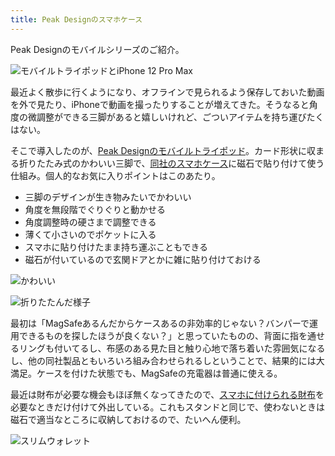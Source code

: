 ```yaml
---
title: Peak Designのスマホケース
---
```

Peak Designのモバイルシリーズのご紹介。

![](https://lh3.googleusercontent.com/A0NL6dCaErnEjDBtU_dv8HFM1SIsbRBuX8U9bmyPjqX7k9t-7o6CEQq98gWFdCQsYw1OeLHH-8CB0giO_nHoRpfj9Zm4n_JJ8bo-WBWkktyAHmQl_2lljBmnTy1Y6PCuGc423-MMP2KVH3bqIPqUHw "モバイルトライポッドとiPhone 12 Pro Max")

最近よく散歩に行くようになり、オフラインで見られるよう保存しておいた動画を外で見たり、iPhoneで動画を撮ったりすることが増えてきた。そうなると角度の微調整ができる三脚があると嬉しいけれど、ごついアイテムを持ち運びたくはない。

そこで導入したのが、[Peak Designのモバイルトライポッド](https://www.amazon.co.jp/dp/B09FRZPLL3)。カード形状に収まる折りたたみ式のかわいい三脚で、[同社のスマホケース](https://www.amazon.co.jp/dp/B09FP3HP7Z?)に磁石で貼り付けて使う仕組み。個人的なお気に入りポイントはこのあたり。

*   三脚のデザインが生き物みたいでかわいい
*   角度を無段階でぐりぐりと動かせる
*   角度調整時の硬さまで調整できる
*   薄くて小さいのでポケットに入る
*   スマホに貼り付けたまま持ち運ぶこともできる
*   磁石が付いているので玄関ドアとかに雑に貼り付けておける

![](https://lh6.googleusercontent.com/Xj-zLlJEBG0RpE5a0MyVvypQzk79FskjqJT-dB6gBV7cfgMfSTus98YYmweku0iC2AZDAh3EyOm3I8J1g65I7zRdtd1WNOXioMiMdhS-iyHioG3zmayv5ECOK8UNe28CTXYK3BqqcF4f6tnV-G2x5g "かわいい")

![](https://lh4.googleusercontent.com/kdJzWCUo-qO-TjjG9bR1exDcH8X--ZaoI94aZJAI_Ph-FgqEeF7gNFZ3Gz0-GuyQqD-q4Xv8wqbRdtwiVt8YV17LZGJsVhB6upWtfE2xPdm7QO5BSJwJZKltHYtmT-tvbLGdTrt0Mxs38xOtcwxcGA "折りたたんだ様子")

最初は「MagSafeあるんだからケースあるの非効率的じゃない？バンパーで運用できるものを探したほうが良くない？」と思っていたものの、背面に指を通せるリングも付いてるし、布感のある見た目と触り心地で落ち着いた雰囲気になるし、他の同社製品ともいろいろ組み合わせられるしということで、結果的には大満足。ケースを付けた状態でも、MagSafeの充電器は普通に使える。

最近は財布が必要な機会もほぼ無くなってきたので、[スマホに付けられる財布](https://www.amazon.co.jp/dp/B09FSGW671)を必要なときだけ付けて外出している。これもスタンドと同じで、使わないときは磁石で適当なところに収納しておけるので、たいへん便利。

![](https://lh6.googleusercontent.com/TuGwAadoB_qDjBsyodiOiFgg8Pwq7jbNFl_DeuPp3EzvCLBlkdBp9hqrv8gLCTDzqlkjX2VVKoAJZ5W0lwOPpmzWdMf3SaChJPrfO5j5yCyoEIX51dhQ9YT5lEkgaGFrjOkbHDgyThWkecAOJ0ttUQ "スリムウォレット")
